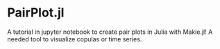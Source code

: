 # PairPlot.jl

A tutorial in jupyter notebook to create pair plots in Julia with Makie.jl! A needed tool to visualize copulas or time series.
